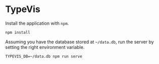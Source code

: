 # TypeVis

Install the application with `npm`.

```
npm install
```

Assuming you have the database stored at `~/data.db`, run the server by setting the right environment variable.

```
TYPEVIS_DB=~/data.db npm run serve
```
